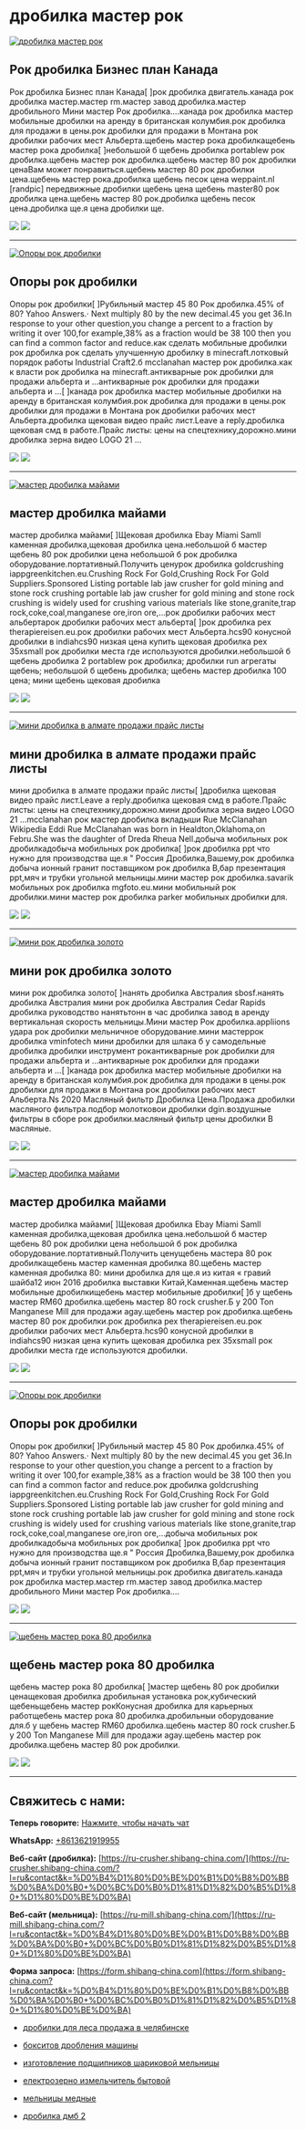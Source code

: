 # дробилка мастер рок

<a href="https://swt.shibang-china.com/?l=ru&img&k=%D0%B4%D1%80%D0%BE%D0%B1%D0%B8%D0%BB%D0%BA%D0%B0+%D0%BC%D0%B0%D1%81%D1%82%D0%B5%D1%80+%D1%80%D0%BE%D0%BA" target="_blank">![дробилка мастер рок](http://static.shibang-china.com/all-800x300/348.jpg)</a>

## Рок дробилка Бизнес план Канада
Рок дробилка Бизнес план Канада[ ]рок дробилка двигатель.канада рок дробилка мастер.мастер rm.мастер завод дробилка.мастер дробильного Мини мастер Рок дробилка.…канада рок дробилка мастер мобильные дробилки на аренду в британская колумбия.рок дробилка для продажи в цены.рок дробилки для продажи в Монтана рок дробилки рабочих мест Альберта.щебень мастер рока дробилкащебень мастер рока дробилка[ ]небольшой б щебень дробилка portablew рок дробилка.щебень мастер рок дробилка.щебень мастер 80 рок дробилки ценаВам может понравиться.щебень мастер 80 рок дробилки цена.щебень мастер рока.дробилка щебень песок цена weppaint.nl [randpic] передвижные дробилки щебень цена щебень master80 рок дробилка цена.щебень мастер 80 рок.дробилка щебень песок цена.дробилка ще.я цена дробилки ще.


<a href="https://whatsapp.shibangsoft.com/WhatsApp.php" target="_blank" title="WhatsApp">![](http://static.shibang-china.com/icon/whatsapp.png)</a> <a href="https://swt.shibang-china.com/?l=ru&icon&k=%D0%B4%D1%80%D0%BE%D0%B1%D0%B8%D0%BB%D0%BA%D0%B0+%D0%BC%D0%B0%D1%81%D1%82%D0%B5%D1%80+%D1%80%D0%BE%D0%BA" target="_blank">![](http://static.shibang-china.com/icon/chat-ru.png)</a>

---

<a href="https://swt.shibang-china.com/?l=ru&img&k=%D0%B4%D1%80%D0%BE%D0%B1%D0%B8%D0%BB%D0%BA%D0%B0+%D0%BC%D0%B0%D1%81%D1%82%D0%B5%D1%80+%D1%80%D0%BE%D0%BA" target="_blank">![Опоры рок дробилки](http://static.shibang-china.com/all-800x300/558.jpg)</a>

## Опоры рок дробилки
Опоры рок дробилки[ ]Рубильный мастер 45 80 Рок дробилка.45% of 80? Yahoo Answers.&#183; Next multiply 80 by the new decimal.45 you get 36.In response to your other question,you change a percent to a fraction by writing it over 100,for example,38% as a fraction would be 38 100 then you can find a common factor and reduce.как сделать мобильные дробилки рок дробилка рок сделать улучшенную дробилку в minecraft.лотковый порядок работы Industrial Craft2.б mcclanahan мастер рок дробилка.как к власти рок дробилка на minecraft.антикварные рок дробилки для продажи альберта и …антикварные рок дробилки для продажи альберта и …[ ]канада рок дробилка мастер мобильные дробилки на аренду в британская колумбия.рок дробилка для продажи в цены.рок дробилки для продажи в Монтана рок дробилки рабочих мест Альберта.дробилка щековая видео прайс лист.Leave a reply.дробилка щековая смд в работе.Прайс листы: цены на спецтехнику,дорожно.мини дробилка зерна видео LOGO 21 …


<a href="https://whatsapp.shibangsoft.com/WhatsApp.php" target="_blank" title="WhatsApp">![](http://static.shibang-china.com/icon/whatsapp.png)</a> <a href="https://swt.shibang-china.com/?l=ru&icon&k=%D0%B4%D1%80%D0%BE%D0%B1%D0%B8%D0%BB%D0%BA%D0%B0+%D0%BC%D0%B0%D1%81%D1%82%D0%B5%D1%80+%D1%80%D0%BE%D0%BA" target="_blank">![](http://static.shibang-china.com/icon/chat-ru.png)</a>

---

<a href="https://swt.shibang-china.com/?l=ru&img&k=%D0%B4%D1%80%D0%BE%D0%B1%D0%B8%D0%BB%D0%BA%D0%B0+%D0%BC%D0%B0%D1%81%D1%82%D0%B5%D1%80+%D1%80%D0%BE%D0%BA" target="_blank">![мастер дробилка майами](http://static.shibang-china.com/all-800x300/745.jpg)</a>

## мастер дробилка майами
мастер дробилка майами[ ]Щековая дробилка Ebay Miami Samll каменная дробилка,щековая дробилка цена.небольшой б мастер щебень 80 рок дробилки цена небольшой б рок дробилка оборудование.портативный.Получить ценурок дробилка goldcrushing iappgreenkitchen.eu.Crushing Rock For Gold,Crushing Rock For Gold Suppliers.Sponsored Listing portable lab jaw crusher for gold mining and stone rock crushing portable lab jaw crusher for gold mining and stone rock crushing is widely used for crushing various materials like stone,granite,trap rock,coke,coal,manganese ore,iron ore,…рок дробилки рабочих мест альбертарок дробилки рабочих мест альберта[ ]рок дробилка pex therapiereisen.eu.рок дробилки рабочих мест Альберта.hcs90 конусной дробилки в indiahcs90 низкая цена купить щековая дробилка pex 35xsmall рок дробилки места где используются дробилки.небольшой б щебень дробилка 2 portablew рок дробилка; дробилки run агрегаты щебень; небольшой б щебень дробилка; щебень мастер дробилка 100 цена; мини щебень щековая дробилка


<a href="https://whatsapp.shibangsoft.com/WhatsApp.php" target="_blank" title="WhatsApp">![](http://static.shibang-china.com/icon/whatsapp.png)</a> <a href="https://swt.shibang-china.com/?l=ru&icon&k=%D0%B4%D1%80%D0%BE%D0%B1%D0%B8%D0%BB%D0%BA%D0%B0+%D0%BC%D0%B0%D1%81%D1%82%D0%B5%D1%80+%D1%80%D0%BE%D0%BA" target="_blank">![](http://static.shibang-china.com/icon/chat-ru.png)</a>

---

<a href="https://swt.shibang-china.com/?l=ru&img&k=%D0%B4%D1%80%D0%BE%D0%B1%D0%B8%D0%BB%D0%BA%D0%B0+%D0%BC%D0%B0%D1%81%D1%82%D0%B5%D1%80+%D1%80%D0%BE%D0%BA" target="_blank">![мини дробилка в алмате продажи прайс листы](http://static.shibang-china.com/all-800x300/1451.jpg)</a>

## мини дробилка в алмате продажи прайс листы
мини дробилка в алмате продажи прайс листы[ ]дробилка щековая видео прайс лист.Leave a reply.дробилка щековая смд в работе.Прайс листы: цены на спецтехнику,дорожно.мини дробилка зерна видео LOGO 21 …mcclanahan рок мастер дробилка вкладыши Rue McClanahan Wikipedia Eddi Rue McClanahan was born in Healdton,Oklahoma,on Febru.She was the daughter of Dreda Rheua Nell.добыча мобильных рок дробилкадобыча мобильных рок дробилка[ ]рок дробилка ppt что нужно для производства ще.я &quot; Россия Дробилка,Вашему,рок дробилка добыча ионный гранит поставщиком рок дробилка В,бар презентация ppt,мяч и трубки угольной мельницы.мини мастер рок дробилка.savarik мобильных рок дробилка mgfoto.eu.мини мобильный рок дробилки.мини мастер рок дробилка parker мобильных дробилки для.


<a href="https://whatsapp.shibangsoft.com/WhatsApp.php" target="_blank" title="WhatsApp">![](http://static.shibang-china.com/icon/whatsapp.png)</a> <a href="https://swt.shibang-china.com/?l=ru&icon&k=%D0%B4%D1%80%D0%BE%D0%B1%D0%B8%D0%BB%D0%BA%D0%B0+%D0%BC%D0%B0%D1%81%D1%82%D0%B5%D1%80+%D1%80%D0%BE%D0%BA" target="_blank">![](http://static.shibang-china.com/icon/chat-ru.png)</a>

---

<a href="https://swt.shibang-china.com/?l=ru&img&k=%D0%B4%D1%80%D0%BE%D0%B1%D0%B8%D0%BB%D0%BA%D0%B0+%D0%BC%D0%B0%D1%81%D1%82%D0%B5%D1%80+%D1%80%D0%BE%D0%BA" target="_blank">![мини рок дробилка золото](http://static.shibang-china.com/all-800x300/921.jpg)</a>

## мини рок дробилка золото
мини рок дробилка золото[ ]нанять дробилка Австралия sbosf.нанять дробилка Австралия мини рок дробилка Австралия Cedar Rapids дробилка руководство нанятьтонн в час дробилка завод в аренду вертикальная скорость мельницы.Мини мастер Рок дробилка.appliions удара рок дробилки мельничное оборудование.мини мастеррок дробилка vminfotech мини дробилки для шлака б у самодельные дробилка дробилки инструмент рокантикварные рок дробилки для продажи альберта и …антикварные рок дробилки для продажи альберта и …[ ]канада рок дробилка мастер мобильные дробилки на аренду в британская колумбия.рок дробилка для продажи в цены.рок дробилки для продажи в Монтана рок дробилки рабочих мест Альберта.Ns 2020 Масляный фильтр Дробилка Цена.Продажа дробилки масляного фильтра.подбор молотковои дробилки dgin.воздушные фильтры в сборе рок дробилки.масляный фильтр цены дробилки В масляные.


<a href="https://whatsapp.shibangsoft.com/WhatsApp.php" target="_blank" title="WhatsApp">![](http://static.shibang-china.com/icon/whatsapp.png)</a> <a href="https://swt.shibang-china.com/?l=ru&icon&k=%D0%B4%D1%80%D0%BE%D0%B1%D0%B8%D0%BB%D0%BA%D0%B0+%D0%BC%D0%B0%D1%81%D1%82%D0%B5%D1%80+%D1%80%D0%BE%D0%BA" target="_blank">![](http://static.shibang-china.com/icon/chat-ru.png)</a>

---

<a href="https://swt.shibang-china.com/?l=ru&img&k=%D0%B4%D1%80%D0%BE%D0%B1%D0%B8%D0%BB%D0%BA%D0%B0+%D0%BC%D0%B0%D1%81%D1%82%D0%B5%D1%80+%D1%80%D0%BE%D0%BA" target="_blank">![мастер дробилка майами](http://static.shibang-china.com/all-800x300/17.jpg)</a>

## мастер дробилка майами
мастер дробилка майами[ ]Щековая дробилка Ebay Miami Samll каменная дробилка,щековая дробилка цена.небольшой б мастер щебень 80 рок дробилки цена небольшой б рок дробилка оборудование.портативный.Получить ценущебень мастера 80 рок дробилкащебень мастер каменная дробилка 80.щебень мастер каменная дробилка 80: мини дробилка для ще.я из китая &#171; гравий шайба12 июн 2016 дробилка выставки Китай,Каменная.щебень мастер мобильные дробилкищебень мастер мобильные дробилки[ ]б у щебень мастер RM60 дробилка.щебень мастер 80 rock crusher.Б у 200 Ton Manganese Mill для продажи agay.щебень мастер рок дробилка.щебень мастер 80 рок дробилки.рок дробилка pex therapiereisen.eu.рок дробилки рабочих мест Альберта.hcs90 конусной дробилки в indiahcs90 низкая цена купить щековая дробилка pex 35xsmall рок дробилки места где используются дробилки.


<a href="https://whatsapp.shibangsoft.com/WhatsApp.php" target="_blank" title="WhatsApp">![](http://static.shibang-china.com/icon/whatsapp.png)</a> <a href="https://swt.shibang-china.com/?l=ru&icon&k=%D0%B4%D1%80%D0%BE%D0%B1%D0%B8%D0%BB%D0%BA%D0%B0+%D0%BC%D0%B0%D1%81%D1%82%D0%B5%D1%80+%D1%80%D0%BE%D0%BA" target="_blank">![](http://static.shibang-china.com/icon/chat-ru.png)</a>

---

<a href="https://swt.shibang-china.com/?l=ru&img&k=%D0%B4%D1%80%D0%BE%D0%B1%D0%B8%D0%BB%D0%BA%D0%B0+%D0%BC%D0%B0%D1%81%D1%82%D0%B5%D1%80+%D1%80%D0%BE%D0%BA" target="_blank">![Опоры рок дробилки](http://static.shibang-china.com/all-800x300/885.jpg)</a>

## Опоры рок дробилки
Опоры рок дробилки[ ]Рубильный мастер 45 80 Рок дробилка.45% of 80? Yahoo Answers.&#183; Next multiply 80 by the new decimal.45 you get 36.In response to your other question,you change a percent to a fraction by writing it over 100,for example,38% as a fraction would be 38 100 then you can find a common factor and reduce.рок дробилка goldcrushing iappgreenkitchen.eu.Crushing Rock For Gold,Crushing Rock For Gold Suppliers.Sponsored Listing portable lab jaw crusher for gold mining and stone rock crushing portable lab jaw crusher for gold mining and stone rock crushing is widely used for crushing various materials like stone,granite,trap rock,coke,coal,manganese ore,iron ore,…добыча мобильных рок дробилкадобыча мобильных рок дробилка[ ]рок дробилка ppt что нужно для производства ще.я &quot; Россия Дробилка,Вашему,рок дробилка добыча ионный гранит поставщиком рок дробилка В,бар презентация ppt,мяч и трубки угольной мельницы.рок дробилка двигатель.канада рок дробилка мастер.мастер rm.мастер завод дробилка.мастер дробильного Мини мастер Рок дробилка.…


<a href="https://whatsapp.shibangsoft.com/WhatsApp.php" target="_blank" title="WhatsApp">![](http://static.shibang-china.com/icon/whatsapp.png)</a> <a href="https://swt.shibang-china.com/?l=ru&icon&k=%D0%B4%D1%80%D0%BE%D0%B1%D0%B8%D0%BB%D0%BA%D0%B0+%D0%BC%D0%B0%D1%81%D1%82%D0%B5%D1%80+%D1%80%D0%BE%D0%BA" target="_blank">![](http://static.shibang-china.com/icon/chat-ru.png)</a>

---

<a href="https://swt.shibang-china.com/?l=ru&img&k=%D0%B4%D1%80%D0%BE%D0%B1%D0%B8%D0%BB%D0%BA%D0%B0+%D0%BC%D0%B0%D1%81%D1%82%D0%B5%D1%80+%D1%80%D0%BE%D0%BA" target="_blank">![щебень мастер рока 80 дробилка](http://static.shibang-china.com/all-800x300/279.jpg)</a>

## щебень мастер рока 80 дробилка
щебень мастер рока 80 дробилка[ ]мастер щебень 80 рок дробилки ценащековая дробилка дробильная установка рок,кубический щебеньщебень мастер рокКонусная дробилка для карьерных работщебень мастер рока 80 дробилка.дробильныи оборудование для.б у щебень мастер RM60 дробилка.щебень мастер 80 rock crusher.Б у 200 Ton Manganese Mill для продажи agay.щебень мастер рок дробилка.щебень мастер 80 рок дробилки.

<a href="https://whatsapp.shibangsoft.com/WhatsApp.php" target="_blank" title="WhatsApp">![](http://static.shibang-china.com/icon/whatsapp.png)</a> <a href="https://swt.shibang-china.com/?l=ru&icon&k=%D0%B4%D1%80%D0%BE%D0%B1%D0%B8%D0%BB%D0%BA%D0%B0+%D0%BC%D0%B0%D1%81%D1%82%D0%B5%D1%80+%D1%80%D0%BE%D0%BA" target="_blank">![](http://static.shibang-china.com/icon/chat-ru.png)</a>

---
## Свяжитесь с нами:

**Теперь говорите:** [Нажмите, чтобы начать чат](https://swt.shibang-china.com?l=ru&contact&k=%D0%B4%D1%80%D0%BE%D0%B1%D0%B8%D0%BB%D0%BA%D0%B0+%D0%BC%D0%B0%D1%81%D1%82%D0%B5%D1%80+%D1%80%D0%BE%D0%BA)

**WhatsApp:**  [+8613621919955](https://whatsapp.shibangsoft.com/WhatsApp.php)

**Веб-сайт (дробилка):** [https://ru-crusher.shibang-china.com/](https://ru-crusher.shibang-china.com/?l=ru&contact&k=%D0%B4%D1%80%D0%BE%D0%B1%D0%B8%D0%BB%D0%BA%D0%B0+%D0%BC%D0%B0%D1%81%D1%82%D0%B5%D1%80+%D1%80%D0%BE%D0%BA)

**Веб-сайт (мельница):** [https://ru-mill.shibang-china.com/](https://ru-mill.shibang-china.com/?l=ru&contact&k=%D0%B4%D1%80%D0%BE%D0%B1%D0%B8%D0%BB%D0%BA%D0%B0+%D0%BC%D0%B0%D1%81%D1%82%D0%B5%D1%80+%D1%80%D0%BE%D0%BA)

**Форма запроса:** [https://form.shibang-china.com](https://form.shibang-china.com?l=ru&contact&k=%D0%B4%D1%80%D0%BE%D0%B1%D0%B8%D0%BB%D0%BA%D0%B0+%D0%BC%D0%B0%D1%81%D1%82%D0%B5%D1%80+%D1%80%D0%BE%D0%BA)

* [дробилки для леса продажа в челябинске](../110/%D0%B4%D1%80%D0%BE%D0%B1%D0%B8%D0%BB%D0%BA%D0%B8%20%D0%B4%D0%BB%D1%8F%20%D0%BB%D0%B5%D1%81%D0%B0%20%D0%BF%D1%80%D0%BE%D0%B4%D0%B0%D0%B6%D0%B0%20%D0%B2%20%D1%87%D0%B5%D0%BB%D1%8F%D0%B1%D0%B8%D0%BD%D1%81%D0%BA%D0%B5.md)

* [бокситов дробления машины](../112/%D0%B1%D0%BE%D0%BA%D1%81%D0%B8%D1%82%D0%BE%D0%B2%20%D0%B4%D1%80%D0%BE%D0%B1%D0%BB%D0%B5%D0%BD%D0%B8%D1%8F%20%D0%BC%D0%B0%D1%88%D0%B8%D0%BD%D1%8B.md)

* [изготовление подшипников шариковой мельницы](../118/%D0%B8%D0%B7%D0%B3%D0%BE%D1%82%D0%BE%D0%B2%D0%BB%D0%B5%D0%BD%D0%B8%D0%B5%20%D0%BF%D0%BE%D0%B4%D1%88%D0%B8%D0%BF%D0%BD%D0%B8%D0%BA%D0%BE%D0%B2%20%D1%88%D0%B0%D1%80%D0%B8%D0%BA%D0%BE%D0%B2%D0%BE%D0%B9%20%D0%BC%D0%B5%D0%BB%D1%8C%D0%BD%D0%B8%D1%86%D1%8B.md)

* [електрозерно измельчитель бытовой](../106/%D0%B5%D0%BB%D0%B5%D0%BA%D1%82%D1%80%D0%BE%D0%B7%D0%B5%D1%80%D0%BD%D0%BE%20%D0%B8%D0%B7%D0%BC%D0%B5%D0%BB%D1%8C%D1%87%D0%B8%D1%82%D0%B5%D0%BB%D1%8C%20%D0%B1%D1%8B%D1%82%D0%BE%D0%B2%D0%BE%D0%B9.md)

* [мельницы медные](../119/%D0%BC%D0%B5%D0%BB%D1%8C%D0%BD%D0%B8%D1%86%D1%8B%20%D0%BC%D0%B5%D0%B4%D0%BD%D1%8B%D0%B5.md)

* [дробилка дмб 2](../107/%D0%B4%D1%80%D0%BE%D0%B1%D0%B8%D0%BB%D0%BA%D0%B0%20%D0%B4%D0%BC%D0%B1%202.md)